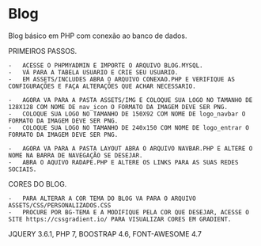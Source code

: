 # Blog
Blog básico em PHP com conexão ao banco de dados.

PRIMEIROS PASSOS.

	-	ACESSE O PHPMYADMIN E IMPORTE O ARQUIVO BLOG.MYSQL.
	-   VÁ PARA A TABELA USUARIO E CRIE SEU USUARIO.
	-   EM ASSETS/INCLUDES ABRA O ARQUIVO CONEXAO.PHP E VERIFIQUE AS CONFIGURAÇÕES E FAÇA ALTERAÇÕES QUE ACHAR NECESSARIO.

	-   AGORA VA PARA A PASTA ASSETS/IMG E COLOQUE SUA LOGO NO TAMANHO DE 128X128 COM NOME DE nav_icon O FORMATO DA IMAGEM DEVE SER PNG.
	-   COLOQUE SUA LOGO NO TAMANHO DE 150X92 COM NOME DE logo_navbar O FORMATO DA IMAGEM DEVE SER PNG.
	-   COLOQUE SUA LOGO NO TAMANHO DE 240x150 COM NOME DE logo_entrar O FORMATO DA IMAGEM DEVE SER PNG.

	-   AGORA VA PARA A PASTA LAYOUT ABRA O ARQUIVO NAVBAR.PHP E ALTERE O NOME NA BARRA DE NAVEGAÇÃO SE DESEJAR.
	-   ABRA O AQUIVO RADAPE.PHP E ALTERE OS LINKS PARA AS SUAS REDES SOCIAIS.

CORES DO BLOG.

	-   PARA ALTERAR A COR TEMA DO BLOG VA PARA O ARQUIVO ASSETS/CSS/PERSONALIZADOS.CSS
	-   PROCURE POR BG-TEMA E A MODIFIQUE PELA COR QUE DESEJAR, ACESSE O SITE https://cssgradient.io/ PARA VISUALIZAR CORES EM GRADIENT.
    
JQUERY 3.6.1, PHP 7, BOOSTRAP 4.6, FONT-AWESOME 4.7
